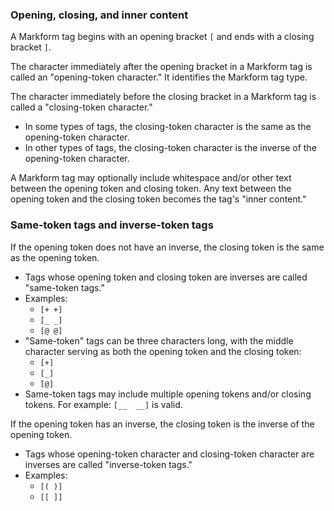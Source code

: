 ### Opening, closing, and inner content

A Markform tag begins with an opening bracket `[` and ends with a closing bracket `]`.

The character immediately after the opening bracket in a Markform tag is called an "opening-token character." It identifies the Markform tag type. 

The character immediately before the closing bracket in a Markform tag is called a "closing-token character."
- In some types of tags, the closing-token character is the same as the opening-token character.
- In other types of tags, the closing-token character is the inverse of the opening-token character.

A Markform tag may optionally include whitespace and/or other text between the opening token and closing token. Any text between the opening token and the closing token becomes the tag's "inner content."

### Same-token tags and inverse-token tags

If the opening token does not have an inverse, the closing token is the same as the opening token. 
- Tags whose opening token and closing token are inverses are called "same-token tags."
- Examples:
  - `[+ +]`
  - `[_ _]`
  - `[@ @]`
- "Same-token" tags can be three characters long, with the middle character serving as both the opening token and the closing token:
  - `[+]`
  - `[_]`
  - `[@]`
- Same-token tags may include multiple opening tokens and/or closing tokens. For example: `[__  __]` is valid.

If the opening token has an inverse, the closing token is the inverse of the opening token. 
- Tags whose opening-token character and closing-token character are inverses are called "inverse-token tags."
- Examples:
  - `[( )]`
  - `[[ ]]`
